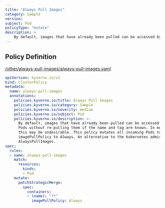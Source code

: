 ```yaml
---
title: "Always Pull Images"
category: Sample
version: 
subject: Pod
policyType: "mutate"
description: >
    By default, images that have already been pulled can be accessed by other Pods without re-pulling them if the name and tag are known. In multi-tenant scenarios, this may be undesirable. This policy mutates all incoming Pods to set their imagePullPolicy to Always. An alternative to the Kubernetes admission controller AlwaysPullImages.
---
```


## Policy Definition
<a href="https://github.com/JimBugwadia/kyverno-policies/raw/fix_annotations//other/always-pull-images/always-pull-images.yaml" target="-blank">/other/always-pull-images/always-pull-images.yaml</a>

```yaml
apiVersion: kyverno.io/v1
kind: ClusterPolicy
metadata:
  name: always-pull-images
  annotations:
    policies.kyverno.io/title: Always Pull Images
    policies.kyverno.io/category: Sample
    policies.kyverno.io/severity: medium
    policies.kyverno.io/subject: Pod
    policies.kyverno.io/description: >-
      By default, images that have already been pulled can be accessed by other
      Pods without re-pulling them if the name and tag are known. In multi-tenant scenarios,
      this may be undesirable. This policy mutates all incoming Pods to set their
      imagePullPolicy to Always. An alternative to the Kubernetes admission controller
      AlwaysPullImages.
spec:
  rules:
  - name: always-pull-images
    match:
      resources:
        kinds:
        - Pod
    mutate:
      patchStrategicMerge:
        spec:
          containers:
          - (name): "?*"
            imagePullPolicy: Always
```
